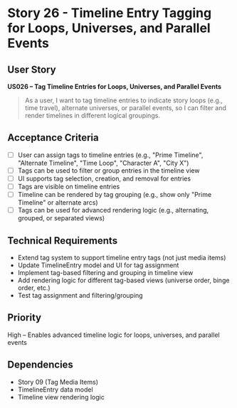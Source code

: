 # Story 26 - Timeline Entry Tagging for Loops, Universes, and Parallel Events

## User Story
**US026 – Tag Timeline Entries for Loops, Universes, and Parallel Events**
> As a user, I want to tag timeline entries to indicate story loops (e.g., time travel), alternate universes, or parallel events, so I can filter and render timelines in different logical groupings.

## Acceptance Criteria
- [ ] User can assign tags to timeline entries (e.g., "Prime Timeline", "Alternate Timeline", "Time Loop", "Character A", "City X")
- [ ] Tags can be used to filter or group entries in the timeline view
- [ ] UI supports tag selection, creation, and removal for entries
- [ ] Tags are visible on timeline entries
- [ ] Timeline can be rendered by tag grouping (e.g., show only "Prime Timeline" or alternate arcs)
- [ ] Tags can be used for advanced rendering logic (e.g., alternating, grouped, or separated views)

## Technical Requirements
- Extend tag system to support timeline entry tags (not just media items)
- Update TimelineEntry model and UI for tag assignment
- Implement tag-based filtering and grouping in timeline view
- Add rendering logic for different tag-based views (universe order, binge order, etc.)
- Test tag assignment and filtering/grouping

## Priority
High – Enables advanced timeline logic for loops, universes, and parallel events

## Dependencies
- Story 09 (Tag Media Items)
- TimelineEntry data model
- Timeline view rendering logic
